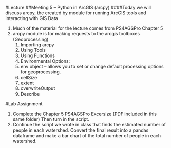 #Lecture
##Meeting 5 – Python in ArcGIS (arcpy)
####Today we will discuss arcpy, the created by module for running ArcGIS tools and interacting with GIS Data

1. Much of the material for the lecture comes from PS4AGSPro Chapter 5
2. arcpy module is for making requests to the arcgis toolboxes (Geoprocessing)
   1. Importing arcpy
   2. Using Tools
   3. Using Functions
   4. Environmental Options:
   5. env object – allows you to set or change default processing options for geoprocessing.
     1. cellSize
     2. extent
     3. overwriteOutput
   6. Describe
   
#Lab Assignment

1. Complete the Chapter 5 PS4AGSPro Excersize (PDF included in this same folder)  Then turn in the script.
2. Continue the script we wrote in class that finds the estimated number of people in each watershed.  Convert the final result into a pandas dataframe and make a bar chart of the total number of people in each watershed. 